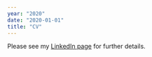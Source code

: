 ```yaml
---
year: "2020"
date: "2020-01-01"
title: "CV"
---
```


Please see my [LinkedIn page](https://www.linkedin.com/in/dave-baulch-a159689/) for further details.
